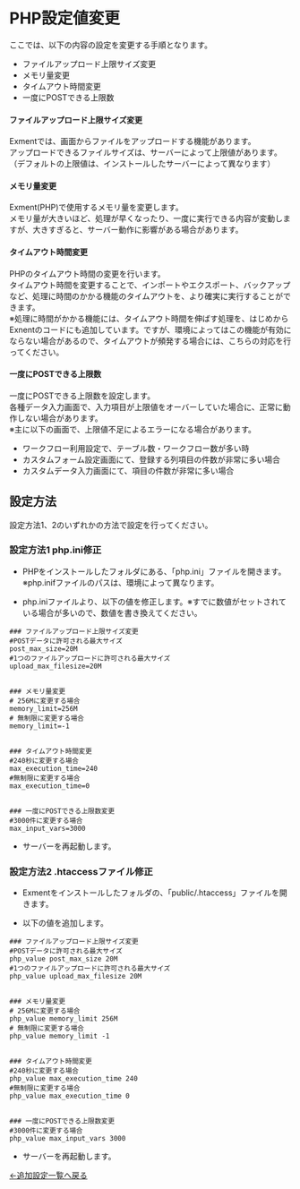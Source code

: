 # PHP設定値変更

ここでは、以下の内容の設定を変更する手順となります。

- ファイルアップロード上限サイズ変更
- メモリ量変更
- タイムアウト時間変更
- 一度にPOSTできる上限数


#### ファイルアップロード上限サイズ変更
Exmentでは、画面からファイルをアップロードする機能があります。  
アップロードできるファイルサイズは、サーバーによって上限値があります。  
（デフォルトの上限値は、インストールしたサーバーによって異なります）  

#### メモリ量変更
Exment(PHP)で使用するメモリ量を変更します。  
メモリ量が大きいほど、処理が早くなったり、一度に実行できる内容が変動しますが、大きすぎると、サーバー動作に影響がある場合があります。

#### タイムアウト時間変更
PHPのタイムアウト時間の変更を行います。  
タイムアウト時間を変更することで、インポートやエクスポート、バックアップなど、処理に時間のかかる機能のタイムアウトを、より確実に実行することができます。  
※処理に時間がかかる機能には、タイムアウト時間を伸ばす処理を、はじめからExnentのコードにも追加しています。ですが、環境によってはこの機能が有効にならない場合があるので、タイムアウトが頻発する場合には、こちらの対応を行ってください。

#### 一度にPOSTできる上限数
一度にPOSTできる上限数を設定します。  
各種データ入力画面で、入力項目が上限値をオーバーしていた場合に、正常に動作しない場合があります。  
※主に以下の画面で、上限値不足によるエラーになる場合があります。  

- ワークフロー利用設定で、テーブル数・ワークフロー数が多い時
- カスタムフォーム設定画面にて、登録する列項目の件数が非常に多い場合
- カスタムデータ入力画面にて、項目の件数が非常に多い場合




## 設定方法
設定方法1、2のいずれかの方法で設定を行ってください。


### 設定方法1 php.ini修正

- PHPをインストールしたフォルダにある、「php.ini」ファイルを開きます。※php.inifファイルのパスは、環境によって異なります。

- php.iniファイルより、以下の値を修正します。※すでに数値がセットされている場合が多いので、数値を書き換えてください。

~~~
### ファイルアップロード上限サイズ変更
#POSTデータに許可される最大サイズ
post_max_size=20M
#1つのファイルアップロードに許可される最大サイズ
upload_max_filesize=20M


### メモリ量変更
# 256Mに変更する場合
memory_limit=256M
# 無制限に変更する場合
memory_limit=-1


### タイムアウト時間変更
#240秒に変更する場合
max_execution_time=240
#無制限に変更する場合
max_execution_time=0


### 一度にPOSTできる上限数変更
#3000件に変更する場合
max_input_vars=3000
~~~

- サーバーを再起動します。


### 設定方法2 .htaccessファイル修正
- Exmentをインストールしたフォルダの、「public/.htaccess」ファイルを開きます。

- 以下の値を追加します。

~~~
### ファイルアップロード上限サイズ変更
#POSTデータに許可される最大サイズ
php_value post_max_size 20M
#1つのファイルアップロードに許可される最大サイズ
php_value upload_max_filesize 20M


### メモリ量変更
# 256Mに変更する場合
php_value memory_limit 256M
# 無制限に変更する場合
php_value memory_limit -1


### タイムアウト時間変更
#240秒に変更する場合
php_value max_execution_time 240
#無制限に変更する場合
php_value max_execution_time 0


### 一度にPOSTできる上限数変更
#3000件に変更する場合
php_value max_input_vars 3000
~~~

- サーバーを再起動します。

[←追加設定一覧へ戻る](/ja/quickstart_more)
